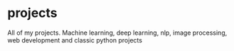 # projects
 All of my projects. Machine learning, deep learning, nlp, image processing, web development and classic python projects
